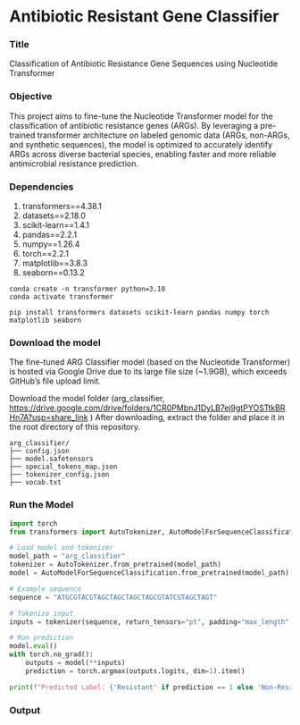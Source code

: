 # Antibiotic Resistant Gene Classifier

### Title
Classification of Antibiotic Resistance Gene Sequences using Nucleotide Transformer

### Objective
This project aims to fine-tune the Nucleotide Transformer model for the classification of antibiotic resistance genes (ARGs). By leveraging a pre-trained transformer architecture on labeled genomic data (ARGs, non-ARGs, and synthetic sequences), the model is optimized to accurately identify ARGs across diverse bacterial species, enabling faster and more reliable antimicrobial resistance prediction.

### Dependencies
1. transformers==4.38.1
2. datasets==2.18.0
3. scikit-learn==1.4.1
4. pandas==2.2.1
5. numpy==1.26.4
6. torch==2.2.1
7. matplotlib==3.8.3
8. seaborn==0.13.2

```
conda create -n transformer python=3.10
conda activate transformer
```
```
pip install transformers datasets scikit-learn pandas numpy torch matplotlib seaborn
```
### Download the model
The fine-tuned ARG Classifier model (based on the Nucleotide Transformer) is hosted via Google Drive due to its large file size (~1.9GB), which exceeds GitHub’s file upload limit.

Download the model folder (arg_classifier, https://drive.google.com/drive/folders/1CR0PMbnJ1DyLB7ej9gtPYOSTtkBRHn7A?usp=share_link )
After downloading, extract the folder and place it in the root directory of this repository.

```
arg_classifier/
├── config.json
├── model.safetensors
├── special_tokens_map.json
├── tokenizer_config.json
├── vocab.txt
```

### Run the Model
```python
import torch
from transformers import AutoTokenizer, AutoModelForSequenceClassification

# Load model and tokenizer
model_path = "arg_classifier"
tokenizer = AutoTokenizer.from_pretrained(model_path)
model = AutoModelForSequenceClassification.from_pretrained(model_path)

# Example sequence
sequence = "ATGCGTACGTAGCTAGCTAGCTAGCGTATCGTAGCTAGT"

# Tokenize input
inputs = tokenizer(sequence, return_tensors="pt", padding="max_length", truncation=True, max_length=512)

# Run prediction
model.eval()
with torch.no_grad():
    outputs = model(**inputs)
    prediction = torch.argmax(outputs.logits, dim=1).item()

print(f"Predicted Label: {'Resistant' if prediction == 1 else 'Non-Resistant'}")
```
### Output

